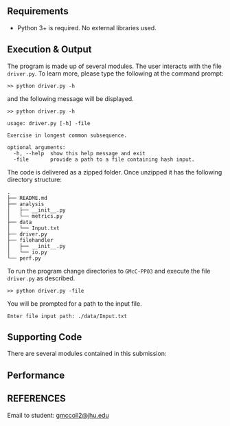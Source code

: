 
## Requirements

  * Python 3+ is required. No external libraries used.

## Execution & Output

The program is made up of several modules. The user interacts with the file `driver.py`. To learn more, please type the following at the command prompt: 

```
>> python driver.py -h
```

and the following message will be displayed.

```
>> python driver.py -h

usage: driver.py [-h] -file

Exercise in longest common subsequence.

optional arguments:
  -h, --help  show this help message and exit
  -file       provide a path to a file containing hash input.
```

The code is delivered as a zipped folder. Once unzipped it has the following directory structure:

```
.
├── README.md
├── analysis
│   ├── __init__.py
│   └── metrics.py
├── data
│   └── Input.txt
├── driver.py
├── filehandler
│   ├── __init__.py
│   └── io.py
└── perf.py
```
To run the program change directories to `GMcC-PP03` and execute the file `driver.py` as described. 

```
>> python driver.py -file
```

You will be prompted for a path to the input file.

```
Enter file input path: ./data/Input.txt
```

## Supporting Code

There are several modules contained in this submission:

## Performance

## REFERENCES

 Email to student: gmccoll2@jhu.edu

 
 